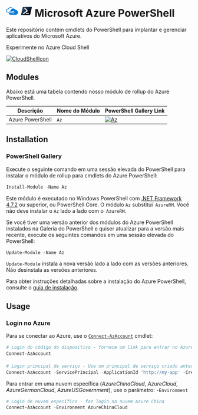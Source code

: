 # ![AzureIcon](imagens/MicrosoftAzure-32px.png) ![PowershellIcon](imagens/MicrosoftPowerShellCore-32px.png) Microsoft Azure PowerShell

Este repositório contém cmdlets do PowerShell para implantar e gerenciar aplicativos do Microsoft Azure.

Experimente no Azure Cloud Shell

[![CloudShellIcon](https://shell.azure.com/images/launchcloudshell.png)](https://shell.azure.com/powershell)

## Modules
Abaixo está uma tabela contendo nosso módulo de rollup do Azure PowerShell.

Descrição       | Nome do Módulo  | PowerShell Gallery Link
----------------- | ------------ | -----------------------
Azure PowerShell  | `Az`         | [![Az](https://img.shields.io/powershellgallery/v/Az.svg?style=flat-square&label=Az)](https://www.powershellgallery.com/packages/Az/4.5.0)




## Installation

### PowerShell Gallery

Execute o seguinte comando em uma sessão elevada do PowerShell para instalar o módulo de rollup para cmdlets do Azure PowerShell:

```powershell
Install-Module -Name Az
```

Este módulo é executado no Windows PowerShell com [.NET Framework 4.7.2](https://dotnet.microsoft.com/download/dotnet-framework-runtime) ou superior, ou PowerShell Core. O módulo `Az` substitui` AzureRM`. Você não deve instalar o `Az` lado a lado com o` AzureRM`.

Se você tiver uma versão anterior dos módulos do Azure PowerShell instalados na Galeria do PowerShell e quiser atualizar para a versão mais recente, execute os seguintes comandos em uma sessão elevada do PowerShell:

```powershell
Update-Module -Name Az
```

`Update-Module` instala a nova versão lado a lado com as versões anteriores. Não desinstala as versões anteriores.

Para obter instruções detalhadas sobre a instalação do Azure PowerShell, consulte o [guia de instalação](https://docs.microsoft.com/en-us/powershell/azure/install-az-ps).

## Usage

### Login no Azure

Para se conectar ao Azure, use o [`Connect-AzAccount`](https://docs.microsoft.com/en-us/powershell/module/az.accounts/connect-azaccount) cmdlet:

```powershell
# Login do código do dispositivo - fornece um link para entrar no Azure por meio do seu navegador da web
Connect-AzAccount

# Login principal de serviço - Use um principal de serviço criado anteriormente para fazer login
Connect-AzAccount -ServicePrincipal -ApplicationId 'http://my-app' -Credential $PSCredential -TenantId $TenantId
```

Para entrar em uma nuvem específica (_AzureChinaCloud_, _AzureCloud_, _AzureGermanCloud_, _AzureUSGovernment_), use o parâmetro: `-Environment` 

```powershell
# Login de nuvem específico - faz login na nuvem Azure China
Connect-AzAccount -Environment AzureChinaCloud
```

